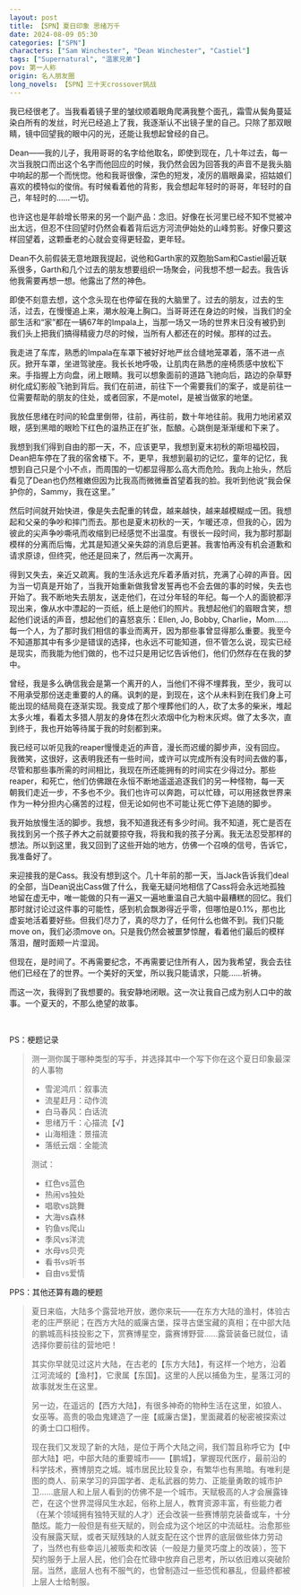 ```yaml
---
layout: post
title: 【SPN】夏日印象 思绪万千
date: 2024-08-09 05:30
categories: ["SPN"]
characters: ["Sam Winchester", "Dean Winchester", "Castiel"]
tags: ["Supernatural", "温家兄弟"]
pov: 第一人称
origin: 名人朋友圈
long_novels: 【SPN】三十天crossover挑战
---
```


我已经很老了。当我看着镜子里的皱纹顺着眼角爬满我整个面孔，霜雪从鬓角蔓延染白所有的发丝，时光已经追上了我，我逐渐认不出镜子里的自己。只除了那双眼睛，镜中回望我的眼中闪的光，还能让我想起曾经的自己。

Dean——我的儿子，我用哥哥的名字给他取名，即使到现在，几十年过去，每一次当我脱口而出这个名字而他回应的时候，我仍然会因为回答我的声音不是我头脑中响起的那一个而恍惚。他和我哥很像，深色的短发，凌厉的眉眼鼻梁，招姑娘们喜欢的模特似的俊俏。有时候看着他的背影，我会想起年轻时的哥哥，年轻时的自己，年轻时的……一切。

也许这也是年龄增长带来的另一个副产品：念旧。好像在长河里已经不知不觉被冲出太远，但忍不住回望时仍然会看着背后远方河流伊始处的山峰剪影。好像只要这样回望着，这颗垂老的心就会变得更轻盈，更年轻。

Dean不久前假装无意地跟我提起，说他和Garth家的双胞胎Sam和Castiel最近联系很多，Garth和几个过去的朋友想要组织一场聚会，问我想不想一起去。我告诉他我需要再想一想。他露出了然的神色。

即使不刻意去想，这个念头现在也停留在我的大脑里了。过去的朋友，过去的生活，过去，在慢慢追上来，潮水般淹上胸口。当哥哥还在身边的时候，当我们的全部生活和“家”都在一辆67年的Impala上，当那一场又一场的世界末日没有被扔到我们头上把我们搞得精疲力尽的时候，当所有人都还在的时候。那样的过去。

我走进了车库，熟悉的Impala在车罩下被好好地严丝合缝地笼罩着，落不进一点灰。掀开车罩，坐进驾驶座。我长长地呼吸，让肌肉在熟悉的座椅质感中放松下来。手指握上方向盘，闭上眼睛。我可以想象面前的道路飞驰向后，路边的杂草野树化成幻影般飞驰到背后。我们在前进，前往下一个需要我们的案子，或是前往一位需要帮助的朋友的住处，或者回家，不是motel，是被当做家的地堡。

我放任思绪在时间的轮盘里倒带，往前，再往前，数十年地往前。我用力地闭紧双眼，感到黑暗的眼睑下红色的温热正在扩张，酝酿。心跳倒是渐渐缓和下来了。

我想到我们得到自由的那一天，不，应该更早，我想到夏末初秋的斯坦福校园，Dean把车停在了我的宿舍楼下。不，更早，我想到最初的记忆，童年的记忆，我想到自己只是个小不点，而周围的一切都显得那么高大而危险。我向上抬头，然后看见了Dean也仍然稚嫩但因为比我高而微微垂首望着我的脸。我听到他说“我会保护你的，Sammy，我在这里。”

然后时间就开始快进，像是失去配重的转盘，越来越快，越来越模糊成一团。我想起和父亲的争吵和摔门而去。那也是夏末初秋的一天，乍暖还凉，但我的心，因为彼此的尖声争吵嘶吼而收缩到已经感觉不出温度。有很长一段时间，我为那时那副模样的分离而后悔，尤其是知道父亲失踪的消息后更甚。我害怕再没有机会道歉和请求原谅，但终究，他还是回来了，然后再一次离开。

得到又失去，亲近又疏离。我的生活永远充斥着矛盾对抗，充满了心碎的声音。因为当一切真是开始了，当我开始重新做我曾发誓再也不会去做的事的时候，失去也开始了。我不断地失去朋友，送走他们，在过分年轻的年纪。每一个人的面貌都浮现出来，像从水中漂起的一页纸，纸上是他们的照片。我想起他们的眉眼含笑，想起他们说话的声音，想起他们的喜怒哀乐：Ellen, Jo, Bobby, Charlie，Mom……每一个人，为了那时我们相信的事业而离开，因为那些事曾显得那么重要。我至今不知道那其中有多少是错误的选择，也永远不可能知道，但不管怎么说，现实已经是现实，而我能为他们做的，也不过只是用记忆告诉他们，他们仍然存在在我的梦中。

曾经，我是多么确信我会是第一个离开的人，当他们不得不埋葬我，至少，我可以不用承受那份送走重要的人的痛。讽刺的是，到现在，这个从未料到在我们身上可能出现的结局竟在逐渐实现。我变成了那个埋葬他们的人，砍了太多的柴米，堆起太多火堆，看着太多猎人朋友的身体在烈火浓烟中化为粉末灰烬。做了太多次，直到终于，我也开始等待属于我的时刻都到来。

我已经可以听见我的reaper慢慢走近的声音，漫长而迟缓的脚步声，没有回应。我微笑，这很好，这表明我还有一些时间，或许可以完成所有没有时间去做的事，尽管和那些事所需的时间相比，我现在所还能拥有的时间实在少得过分。那些reaper，和死亡，他们仿佛跟在永恒不断地遥遥追逐我们的另一种怪物，每一天朝我们走近一步，不多也不少。我们也许可以奔跑，可以忙碌，可以用拯救世界来作为一种分担内心痛苦的过程，但无论如何也不可能让死亡停下追随的脚步。

我开始放慢生活的脚步。我想，我不知道我还有多少时间。我不知道，死亡是否在我找到另一个孩子养大之前就要掠夺我，将我和我的孩子分离。我无法忍受那样的想法。所以到这里，我又回到了这些开始的地方，仿佛一个召唤的信号，告诉它，我准备好了。

来迎接我的是Cass。我没有想到这个。几十年前的那一天，当Jack告诉我们deal的全部，当Dean说出Cass做了什么，我毫无疑问地相信了Cass将会永远地孤独地留在虚无中，唯一能做的只有一遍又一遍地重温自己大脑中最糟糕的回忆。我们那时就讨论过这件事的可能性，感到机会飘渺得近乎零，但哪怕是0.1%，那也比虚妄地活着要好些。但我们尽力了，真的尽力了，任何什么也做不到。我们只能move on，我们必须move on。只是我仍然会被噩梦惊醒，看着他们最后的模样落泪，醒时面颊一片湿润。

但现在，是时间了。不再需要纪念，不再需要记住所有人，因为我希望，我会去往他们已经在了的世界。一个美好的天堂，所以我只能请求，只能……祈祷。

而这一次，我得到了我想要的。我安静地闭眼。这一次让我自己成为别人口中的故事。一个夏天的，不那么绝望的故事。

<br>

PS：梗题记录

> 测一测你属于哪种类型的写手，并选择其中一个写下你在这个夏日印象最深的人事物
>
> - 雪泥鸿爪：叙事流
> - 流星赶月：动作流
> - 白马春风：白话流
> - 思绪万千：心描流【√】
> - 山海相逢：景描流
> - 落纸云烟：全能流
>
> 测试：
>
> - 红色vs蓝色
> - 热闹vs独处
> - 唱歌vs跳舞
> - 大海vs森林
> - 钓鱼vs爬山
> - 季风vs洋流
> - 水母vs贝壳
> - 看书vs听书
> - 自由vs爱情

PPS：其他还算有趣的梗题

> 夏日来临，大陆多个露营地开放，邀你来玩——在东方大陆的渔村，体验古老的庄严祭祀；在西方大陆的威廉古堡，探寻古堡宝藏的真相；在中部大陆的鹏城高科技投影之下，赏赛博星空，露赛博野营……露营装备已就位，请选择你要前往的营地吧！
>
> 其实你早就见过这片大陆，在古老的【东方大陆】，有这样一个地方，沿着江河流域的【渔村】，它隶属【东国】。这里的人民以捕鱼为生，星落江河的故事就发生在这里。
>
> 另一边，在遥远的【西方大陆】，有很多神奇的物种生活在这里，如狼人、女巫等。高贵的吸血鬼建造了一座【威廉古堡】，里面藏着的秘密被探索过的勇士口口相传。
>
> 现在我们又发现了新的大陆，是位于两个大陆之间，我们暂且称呼它为【中部大陆】吧，中部大陆的重要城市——【鹏城】，掌握现代医疗，最前沿的科学技术，赛博朋克之城。城市居民比较复杂，有繁华也有黑暗。有唯利是图的商人、前来学习的异国学者、走私武器的势力、正能量勇敢的城市护卫……底层人和上层人看到的仿佛不是一个城市。天赋极高的人才会展露锋芒，在这个世界混得风生水起，俗称上层人，教育资源丰富，有些能力者（在某个领域拥有独特天赋的人才）还会改装一些赛博朋克装备或车，十分酷炫。能力一般但是有些天赋的，则会成为这个地区的中流砥柱。治愈那些没有展露天赋，或者天赋残缺的人就支配在这个世界的底层做些体力劳动了，当然也有些幸运儿被贩卖和改装（一般是力量灵巧度上的改装），签下契约服务于上层人民，他们会在忙碌中放弃自己思考，所以依旧难以突破阶层。当然，底层人也有不服气的，也曾制造过一些恐慌和暴乱，但最终都被上层人士给制服。
